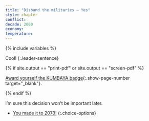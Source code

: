 ```yaml
---
title: "Disband the militaries – Yes"
style: chapter
conflict: 
decade: 2060
economy: 
temperature: 
---
```


{% include variables %}

Cool! 
{:.leader-sentence}

{% if site.output == "print-pdf" or site.output == "screen-pdf" %}

[Award yourself the KUMBAYA badge](endmatter_shiny-badges.html){:.show-page-number target="_blank"}.

{% endif %}

I’m sure this decision won’t be important later.

- [You made it to 2070!](part-page_2070-ecotopia.html)
{:.choice-options}
